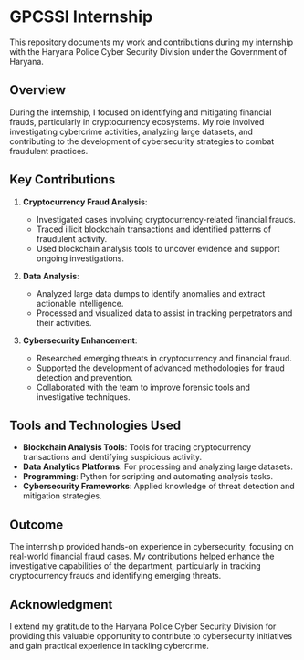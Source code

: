 # GPCSSI Internship

This repository documents my work and contributions during my internship with the Haryana Police Cyber Security Division under the Government of Haryana.

## Overview

During the internship, I focused on identifying and mitigating financial frauds, particularly in cryptocurrency ecosystems. My role involved investigating cybercrime activities, analyzing large datasets, and contributing to the development of cybersecurity strategies to combat fraudulent practices.

## Key Contributions

1. **Cryptocurrency Fraud Analysis**:

   - Investigated cases involving cryptocurrency-related financial frauds.
   - Traced illicit blockchain transactions and identified patterns of fraudulent activity.
   - Used blockchain analysis tools to uncover evidence and support ongoing investigations.

2. **Data Analysis**:

   - Analyzed large data dumps to identify anomalies and extract actionable intelligence.
   - Processed and visualized data to assist in tracking perpetrators and their activities.

3. **Cybersecurity Enhancement**:

   - Researched emerging threats in cryptocurrency and financial fraud.
   - Supported the development of advanced methodologies for fraud detection and prevention.
   - Collaborated with the team to improve forensic tools and investigative techniques.

## Tools and Technologies Used

- **Blockchain Analysis Tools**: Tools for tracing cryptocurrency transactions and identifying suspicious activity.
- **Data Analytics Platforms**: For processing and analyzing large datasets.
- **Programming**: Python for scripting and automating analysis tasks.
- **Cybersecurity Frameworks**: Applied knowledge of threat detection and mitigation strategies.

## Outcome

The internship provided hands-on experience in cybersecurity, focusing on real-world financial fraud cases. My contributions helped enhance the investigative capabilities of the department, particularly in tracking cryptocurrency frauds and identifying emerging threats.

## Acknowledgment

I extend my gratitude to the Haryana Police Cyber Security Division for providing this valuable opportunity to contribute to cybersecurity initiatives and gain practical experience in tackling cybercrime.

